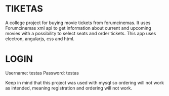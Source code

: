 # TIKETAS
A college project for buying movie tickets from forumcinemas. It uses Forumcinemas xml api to get information about current and upcoming movies with a possibility to select seats and order tickets. This app uses electron, angularjs, css and html.

# LOGIN
Username: testas
Password: testas

Keep in mind that this project was used with mysql so ordering will not work as intended, meaning registration and ordering will not work.
